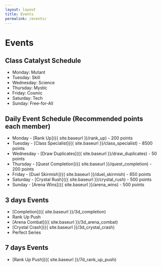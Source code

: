 ```yaml
---
layout: layout
title: Events
permalink: /events/
---
```


# Events

## Class Catalyst Schedule
* Monday: Mutant
* Tuesday: Skill
* Wednesday: Science
* Thursday: Mystic
* Friday: Cosmic
* Saturday: Tech
* Sunday: Free-for-All

## Daily Event Schedule (Recommended points each member)
* Monday - [Rank Up]({{ site.baseurl }}/rank_up) - 200 points
* Tuesday - [Class Specialist]({{ site.baseurl }}/class_specialist) - 8500 points
* Wednesday - [Draw Duplicates]({{ site.baseurl }}/draw_duplicates) - 50 points
* Thursday - [Quest Completion]({{ site.baseurl }}/quest_completion) - 200 points
* Friday - [Duel Skirmish]({{ site.baseurl }}/duel_skirmish) - 650 points
* Saturday - [Crystal Rush]({{ site.baseurl }}/crystal_rush) - 500 points
* Sunday - [Arena Wins]({{ site.baseurl }}/arena_wins) - 500 points

## 3 days Events
* [Completion]({{ site.baseurl }}/3d_completion)
* Rank Up Push
* [Arena Combat]({{ site.baseurl }}/3d_arena_combat)
* [Crystal Crash]({{ site.baseurl }}/3d_crystal_crash)
* Perfect Series

## 7 days Events
* [Rank Up Push]({{ site.baseurl }}/7d_rank_up_push)